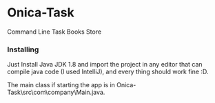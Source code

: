 # Onica-Task
Command Line Task Books Store


### Installing

Just Install Java JDK 1.8 and import the project in any editor that can compile java code (I used IntelliJ), and every thing should work fine :D.

The main class if starting the app is in Onica-Task\src\com\company\Main.java.
